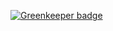 

[![Greenkeeper badge](https://badges.greenkeeper.io/muhrusdi/react-webpack-starter.svg)](https://greenkeeper.io/)